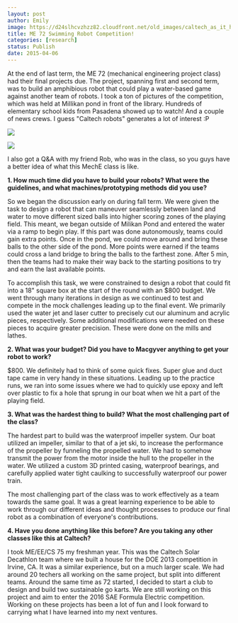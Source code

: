 ```yaml
---
layout: post
author: Emily
image: https://d24slhcvzhzz82.cloudfront.net/old_images/caltech_as_it_happens/6a0105349b8251970b01b8d0f9db4e970c.jpg
title: ME 72 Swimming Robot Competition! 
categories: [research]
status: Publish
date: 2015-04-06
---
```



At the end of last term, the ME 72 (mechanical engineering project class) had their final projects due. The project, spanning first and second term, was to build an amphibious robot that could play a water-based game against another team of robots. I took a ton of pictures of the competition, which was held at Millikan pond in front of the library. Hundreds of elementary school kids from Pasadena showed up to watch! And a couple of news crews. I guess "Caltech robots" generates a lot of interest :P


![](https://d24slhcvzhzz82.cloudfront.net/old_images/caltech_as_it_happens/6a0105349b8251970b01bb0814417c970d.jpg)


![](https://d24slhcvzhzz82.cloudfront.net/old_images/caltech_as_it_happens/6a0105349b8251970b01b8d0f9db69970c.jpg)

I also got a Q&amp;A with my friend Rob, who was in the class, so you guys have a better idea of what this MechE class is like.

**1. How much time did you have to build your robots? What were the guidelines, and what machines/prototyping methods did you use?**

So we began the discussion early on during fall term. We were given the task to design a robot that can maneuver seamlessly between land and water to move different sized balls into higher scoring zones of the playing field. This meant, we began outside of Milikan Pond and entered the water via a ramp to begin play. If this part was done autonomously, teams could gain extra points. Once in the pond, we could move around and bring these balls to the other side of the pond. More points were earned if the teams could cross a land bridge to bring the balls to the farthest zone. After 5 min, then the teams had to make their way back to the starting positions to try and earn the last available points.

To accomplish this task, we were constrained to design a robot that could fit into a 18" square box at the start of the round with an $800 budget. We went through many iterations in design as we continued to test and compete in the mock challenges leading up to the final event. We primarily used the water jet and laser cutter to precisely cut our aluminum and acrylic pieces, respectively. Some additional modifications were needed on these pieces to acquire greater precision. These were done on the mills and lathes.

**2. What was your budget? Did you have to Macgyver anything to get your robot to work?**

$800. We definitely had to think of some quick fixes. Super glue and duct tape came in very handy in these situations. Leading up to the practice runs, we ran into some issues where we had to quickly use epoxy and left over plastic to fix a hole that sprung in our boat when we hit a part of the playing field.

**3. What was the hardest thing to build? What the most challenging part of the class?**

The hardest part to build was the waterproof impeller system. Our boat utilized an impeller, similar to that of a jet ski, to increase the performance of the propeller by funneling the propelled water. We had to somehow transmit the power from the motor inside the hull to the propeller in the water. We utilized a custom 3D printed casing, waterproof bearings, and carefully applied water tight caulking to successfully waterproof our power train.

The most challenging part of the class was to work effectively as a team towards the same goal. It was a great learning experience to be able to work through our different ideas and thought processes to produce our final robot as a combination of everyone's contributions.

**4. Have you done anything like this before? Are you taking any other classes like this at Caltech?**

I took ME/EE/CS 75 my freshman year. This was the Caltech Solar Decathlon team where we built a house for the DOE 2013 competition in Irvine, CA. It was a similar experience, but on a much larger scale. We had around 20 techers all working on the same project, but split into different teams. Around the same time as 72 started, I decided to start a club to design and build two sustainable go karts. We are still working on this project and aim to enter the 2016 SAE Formula Electric competition. Working on these projects has been a lot of fun and I look forward to carrying what I have learned into my next ventures.


